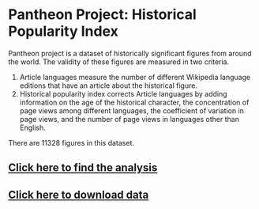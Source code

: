 # Pantheon Project: Historical Popularity Index

Pantheon project is a dataset of historically significant figures from around the world. The validity of these figures are measured in two criteria.
  1. Article languages measure the number of different Wikipedia language editions that have an article about the historical figure.
  2. Historical popularity index corrects Article languages by adding information on the age of the historical character, the concentration of page views among different languages, the coefficient of variation in page views, and the number of page views in languages other than English.

There are 11328 figures in this dataset.

## [Click here to find the analysis](https://github.com/jeannkwonn/pantheon_project/blob/master/Pantheon_Project_Historical_Popularity_Index.ipynb)

## [Click here to download data](https://github.com/jeannkwonn/pantheon_project/blob/master/pantheon.project.csv)
